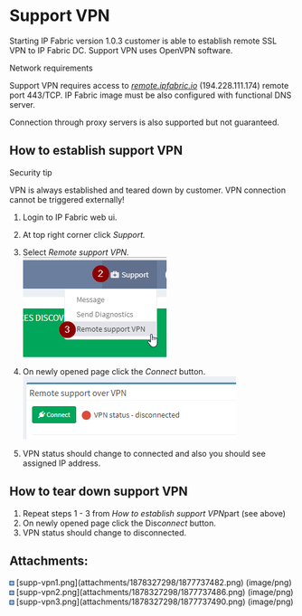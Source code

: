 # Support VPN

Starting IP Fabric version 1.0.3 customer is able to establish remote
SSL VPN to IP Fabric DC. Support VPN uses OpenVPN software.

<div>

Network requirements

<div>

Support VPN requires access to
*[remote.ipfabric.io](http://remote.ipfabric.io)* (194.228.111.174)
remote port 443/TCP. IP Fabric image must be also configured with
functional DNS server.

Connection through proxy servers is also supported but not guaranteed.

</div>

</div>

## How to establish support VPN​

<div>

Security tip

<div>

VPN is always established and teared down by customer. VPN connection
cannot be triggered externally! 

</div>

</div>

1.  Login to IP Fabric web ui.

2.  At top right corner click *Support.*

3.  Select *Remote support VPN.*  
    <img src="attachments/1878327298/1877737482.png" loading="lazy" data-image-src="attachments/1878327298/1877737482.png" data-unresolved-comment-count="0" data-linked-resource-id="1877737482" data-linked-resource-version="1" data-linked-resource-type="attachment" data-linked-resource-default-alias="supp-vpn1.png" data-base-url="https://ipfabric.atlassian.net/wiki" data-linked-resource-content-type="image/png" data-linked-resource-container-id="1878327298" data-linked-resource-container-version="2" data-media-id="55b81055-ea41-42e5-ba98-8e88f79c8a20" data-media-type="file" />  
      

4.  On newly opened page click the *Connect* button.  
    <img src="attachments/1878327298/1877737486.png" loading="lazy" data-image-src="attachments/1878327298/1877737486.png" data-unresolved-comment-count="0" data-linked-resource-id="1877737486" data-linked-resource-version="1" data-linked-resource-type="attachment" data-linked-resource-default-alias="supp-vpn2.png" data-base-url="https://ipfabric.atlassian.net/wiki" data-linked-resource-content-type="image/png" data-linked-resource-container-id="1878327298" data-linked-resource-container-version="2" data-media-id="161e22ad-990f-4c27-96e5-aedd102f672e" data-media-type="file" />  
      

5.  VPN status should change to connected and also you should see
    assigned IP address.

## How to tear down support VPN​

1.  Repeat steps 1 - 3 from *How to establish support VPN*​ part (see
    above)
2.  On newly opened page click the Disc*onnect* button.
3.  VPN status should change to disconnected.

<div class="pageSectionHeader">

## Attachments:

</div>

<div class="greybox" align="left">

<img src="images/icons/bullet_blue.gif" width="8" height="8" />
[supp-vpn1.png](attachments/1878327298/1877737482.png) (image/png)  
<img src="images/icons/bullet_blue.gif" width="8" height="8" />
[supp-vpn2.png](attachments/1878327298/1877737486.png) (image/png)  
<img src="images/icons/bullet_blue.gif" width="8" height="8" />
[supp-vpn3.png](attachments/1878327298/1877737490.png) (image/png)  

</div>
